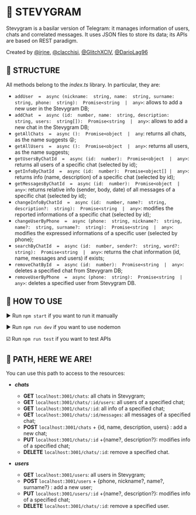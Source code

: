# 📱 STEVYGRAM

Stevygram is a basilar version of Telegram: it manages information of users, chats and correlated messages. 
It uses JSON files to store its data; its APIs are based on REST paradigm.  

Created by [@irjne](https://github.com/irjne), [@clacchisi](https://github.com/clacchisi), [@GlitchXCIV](https://github.com/GlitchXCIV), [@DarioLag96](https://github.com/Dariolag96)


## 📕 STRUCTURE


All methods belong to the *index.ts* library.
In particular, they are:

 - `addUser  =  async (nickname:  string, name:  string, surname:  string, phone:  string):  Promise<string  |  any>`: allows to add a new user in the Stevygram DB; 
 - `addChat  =  async (id:  number, name:  string, description:  string, users:  string[]):  Promise<string  |  any>`: allows to add a new chat in the Stevygram DB;
 - `getAllChats  =  async ():  Promise<object  |  any`: returns all chats, as the name suggests 😝;
 - `getAllUsers  =  async ():  Promise<object  |  any>`: returns all users, as the name suggests;
 - `getUsersByChatId  =  async (id:  number):  Promise<object  |  any>`: returns all users of a specific chat (selected by id); 
 - `getInfoByChatId  =  async (id:  number):  Promise<object[] |  any>`: returns info (name, description) of a specific chat (selected by id); 
 - `getMessagesByChatId  =  async (id:  number):  Promise<object  |  any>`: returns relative info (sender, body, date) of all messages of a specific chat (selected by id);
 - `changeInfoByChatId  =  async (id:  number, name?:  string, description?:  string):  Promise<string  |  any>`:  modifies the reported informations of a specific chat (selected by id); 
 - `changeUserByPhone  =  async (phone:  string, nickname?:  string, name?:  string, surname?:  string):  Promise<string  |  any>`: modifies the expressed informations of a specific user (selected by phone); 
 - `searchByChatId  =  async (id:  number, sender?:  string, word?:  string):  Promise<string  |  any>`: returns the chat information (id, name, messages and users) if exists;
 - `removeChatById  =  async (id:  number):  Promise<string  |  any>`: deletes a specified chat from Stevygram DB;
 - `removeUserByPhone  =  async (phone:  string):  Promise<string  |  any>`: deletes a specified user from Stevygram DB.


## 📗 HOW TO USE
▶️ Run `npm start` if you want to run it manually

▶️ Run `npm run dev` if you want to use nodemon

☑️ Run `npm run test` if you want to test APIs


## 📘 PATH, HERE WE ARE!
You can use this path to access to the resources: 

 - ***chats***
   - **GET** `localhost:3001/chats`: all chats in Stevygram;
   - **GET** `localhost:3001/chats/:id/users`: all users of a specified chat;
   - **GET** `localhost:3001/chats/:id`: all info of a specified chat;
   - **GET** `localhost:3001/chats/:id/messages`: all messages of a specified chat;
   - **POST** `localhost:3001/chats` + {id, name, description, users} : add a new chat;
   - **PUT** `localhost:3001/chats/:id` +{name?, description?}: modifies info of a specified chat;
   - **DELETE** `localhost:3001/chats/:id`: remove a specified chat.

 - ***users***
   - **GET** `localhost:3001/users`: all users in Stevygram;
   - **POST** `localhost:3001/users` + {phone, nickname?, name?, surname?} : add a new user;
   - **PUT** `localhost:3001/users/:id` +{name?, description?}: modifies info of a specified chat;
   - **DELETE** `localhost:3001/chats/:id`: remove a specified user.



